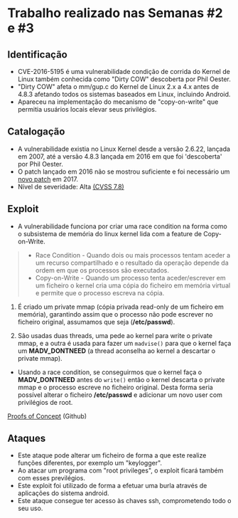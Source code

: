 # Trabalho realizado nas Semanas #2 e #3

## Identificação

- CVE-2016-5195 é uma vulnerabilidade condição de corrida do Kernel de Linux também conhecida como "Dirty COW" descoberta por Phil Oester.
- "Dirty COW" afeta o mm/gup.c do Kernel de Linux 2.x a 4.x antes de 4.8.3 afetando todos os sistemas baseados em Linux, incluindo Android.
- Apareceu na implementação do mecanismo de "copy-on-write" que permitia usuários locais elevar seus privilégios.


## Catalogação
- A vulnerabilidade existia no Linux Kernel desde a versão 2.6.22, lançada em 2007, até a versão 4.8.3 lançada em 2016 em que foi 'descoberta' por Phil Oester.
- O patch lançado em 2016 não se mostrou suficiente e foi necessário um [novo patch](https://threatpost.com/flaw-found-in-dirty-cow-patch/129064/) em 2017.
- Nível de severidade: Alta [(CVSS 7.8)](https://nvd.nist.gov/vuln/detail/cve-2016-5195)


## Exploit
- A vulnerabilidade funciona por criar uma race condition na forma como o subsistema de memória do linux kernel lida com a feature de Copy-on-Write.
> - Race Condition - Quando dois ou mais processos tentam aceder a um recurso compartilhado e o resultado da operação depende da ordem em que os processos são executados.
> - Copy-on-Write - Quando um processo tenta aceder/escrever em um ficheiro o kernel cria uma cópia do ficheiro em memória virtual e permite que o processo escreva na cópia.

1. É criado um private mmap (cópia privada read-only de um ficheiro em memória), garantindo assim que o processo não pode escrever no ficheiro original, assumamos que seja (**/etc/passwd**).

2. São usadas duas threads, uma pede ao kernel para write o private mmap, e a outra é usada para fazer um `madvise()` para que o kernel faça um **MADV_DONTNEED** (a thread aconselha ao kernel a descartar o private mmap).
[](https://player.slideplayer.com/102/17450358/slides/slide_17.jpg)

- Usando a race condition, se conseguirmos que o kernel faça o **MADV_DONTNEED** antes do `write()` então o kernel descarta o private mmap e o processo escreve no ficheiro original. Desta forma seria possível alterar o ficheiro **/etc/passwd** e adicionar um novo user com privilégios de root.

[Proofs of Concept](https://github.com/dirtycow/dirtycow.github.io/wiki/PoCs) (Github)
## Ataques

- Este ataque pode alterar um ficheiro de forma a que este realize funções diferentes, por exemplo um "keylogger".
- Ao atacar um programa com "root privileges", o exploit ficará também com esses previlégios.
- Este exploit foi utilizado de forma a efetuar uma burla através de aplicações do sistema android.
- Este ataque consegue ter acesso às chaves ssh, comprometendo todo o seu uso.
